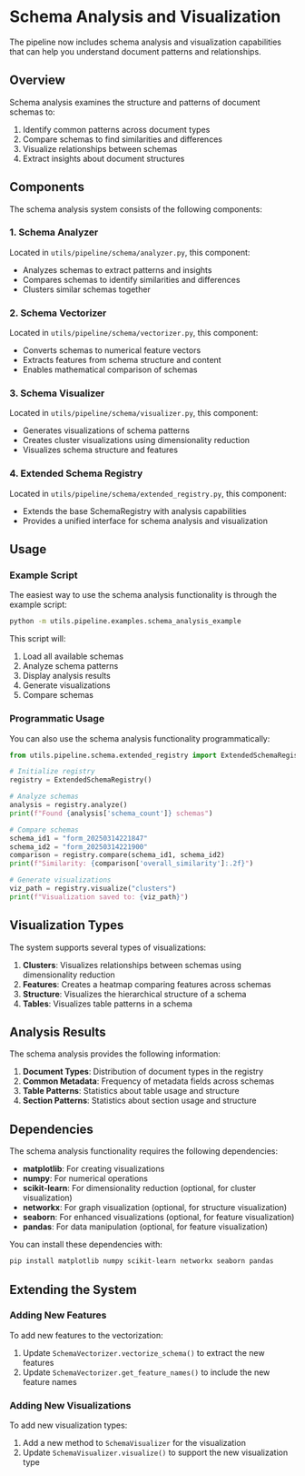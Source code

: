 # Schema Analysis and Visualization

The pipeline now includes schema analysis and visualization capabilities that can help you understand document patterns and relationships.

## Overview

Schema analysis examines the structure and patterns of document schemas to:

1. Identify common patterns across document types
2. Compare schemas to find similarities and differences
3. Visualize relationships between schemas
4. Extract insights about document structures

## Components

The schema analysis system consists of the following components:

### 1. Schema Analyzer

Located in `utils/pipeline/schema/analyzer.py`, this component:
- Analyzes schemas to extract patterns and insights
- Compares schemas to identify similarities and differences
- Clusters similar schemas together

### 2. Schema Vectorizer

Located in `utils/pipeline/schema/vectorizer.py`, this component:
- Converts schemas to numerical feature vectors
- Extracts features from schema structure and content
- Enables mathematical comparison of schemas

### 3. Schema Visualizer

Located in `utils/pipeline/schema/visualizer.py`, this component:
- Generates visualizations of schema patterns
- Creates cluster visualizations using dimensionality reduction
- Visualizes schema structure and features

### 4. Extended Schema Registry

Located in `utils/pipeline/schema/extended_registry.py`, this component:
- Extends the base SchemaRegistry with analysis capabilities
- Provides a unified interface for schema analysis and visualization

## Usage

### Example Script

The easiest way to use the schema analysis functionality is through the example script:

```bash
python -m utils.pipeline.examples.schema_analysis_example
```

This script will:
1. Load all available schemas
2. Analyze schema patterns
3. Display analysis results
4. Generate visualizations
5. Compare schemas

### Programmatic Usage

You can also use the schema analysis functionality programmatically:

```python
from utils.pipeline.schema.extended_registry import ExtendedSchemaRegistry

# Initialize registry
registry = ExtendedSchemaRegistry()

# Analyze schemas
analysis = registry.analyze()
print(f"Found {analysis['schema_count']} schemas")

# Compare schemas
schema_id1 = "form_20250314221847"
schema_id2 = "form_20250314221900"
comparison = registry.compare(schema_id1, schema_id2)
print(f"Similarity: {comparison['overall_similarity']:.2f}")

# Generate visualizations
viz_path = registry.visualize("clusters")
print(f"Visualization saved to: {viz_path}")
```

## Visualization Types

The system supports several types of visualizations:

1. **Clusters**: Visualizes relationships between schemas using dimensionality reduction
2. **Features**: Creates a heatmap comparing features across schemas
3. **Structure**: Visualizes the hierarchical structure of a schema
4. **Tables**: Visualizes table patterns in a schema

## Analysis Results

The schema analysis provides the following information:

1. **Document Types**: Distribution of document types in the registry
2. **Common Metadata**: Frequency of metadata fields across schemas
3. **Table Patterns**: Statistics about table usage and structure
4. **Section Patterns**: Statistics about section usage and structure

## Dependencies

The schema analysis functionality requires the following dependencies:

- **matplotlib**: For creating visualizations
- **numpy**: For numerical operations
- **scikit-learn**: For dimensionality reduction (optional, for cluster visualization)
- **networkx**: For graph visualization (optional, for structure visualization)
- **seaborn**: For enhanced visualizations (optional, for feature visualization)
- **pandas**: For data manipulation (optional, for feature visualization)

You can install these dependencies with:

```bash
pip install matplotlib numpy scikit-learn networkx seaborn pandas
```

## Extending the System

### Adding New Features

To add new features to the vectorization:

1. Update `SchemaVectorizer.vectorize_schema()` to extract the new features
2. Update `SchemaVectorizer.get_feature_names()` to include the new feature names

### Adding New Visualizations

To add new visualization types:

1. Add a new method to `SchemaVisualizer` for the visualization
2. Update `SchemaVisualizer.visualize()` to support the new visualization type
